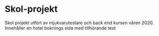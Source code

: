 # Skol-projekt
Skol projekt utfört av mjukvarutestare och back end kursen våren 2020. Innehåller en hotel boknings sida med tillhörande test
